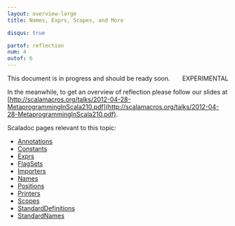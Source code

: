 ```yaml
---
layout: overview-large
title: Names, Exprs, Scopes, and More

disqus: true

partof: reflection
num: 4
outof: 6
---
```


<span class="label warning" style="float: right;">EXPERIMENTAL</span>

This document is in progress and should be ready soon.

In the meanwhile, to get an overview of reflection please follow our slides at [http://scalamacros.org/talks/2012-04-28-MetaprogrammingInScala210.pdf](http://scalamacros.org/talks/2012-04-28-MetaprogrammingInScala210.pdf).

Scaladoc pages relevant to this topic:
* [Annotations](http://www.scala-lang.org/api/rc/index.html#scala.reflect.api.Annotations)
* [Constants](http://www.scala-lang.org/api/rc/index.html#scala.reflect.api.Constants)
* [Exprs](http://www.scala-lang.org/api/rc/index.html#scala.reflect.api.Exprs)
* [FlagSets](http://www.scala-lang.org/api/rc/index.html#scala.reflect.api.FlagSets)
* [Importers](http://www.scala-lang.org/api/rc/index.html#scala.reflect.api.Importers)
* [Names](http://www.scala-lang.org/api/rc/index.html#scala.reflect.api.Names)
* [Positions](http://www.scala-lang.org/api/rc/index.html#scala.reflect.api.Positions)
* [Printers](http://www.scala-lang.org/api/rc/index.html#scala.reflect.api.Printers)
* [Scopes](http://www.scala-lang.org/api/rc/index.html#scala.reflect.api.Scopes)
* [StandardDefinitions](http://www.scala-lang.org/api/rc/index.html#scala.reflect.api.StandardDefinitions)
* [StandardNames](http://www.scala-lang.org/api/rc/index.html#scala.reflect.api.StandardNames)
